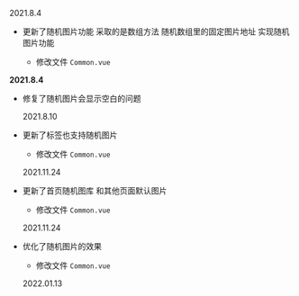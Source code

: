 2021.8.4

- 更新了随机图片功能 采取的是数组方法 随机数组里的固定图片地址 实现随机图片功能

  - 修改文件 `Common.vue`

**2021.8.4**

- 修复了随机图片会显示空白的问题

  2021.8.10

- 更新了标签也支持随机图片

  - 修改文件 `Common.vue`

  2021.11.24

- 更新了首页随机图库 和其他页面默认图片

  - 修改文件 `Common.vue`

  2021.11.24

- 优化了随机图片的效果

  - 修改文件 `Common.vue`

  2022.01.13
